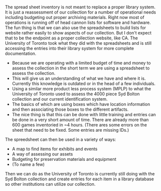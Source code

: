 The spread sheet inventory is not meant to replace a proper library system. It is just a reassessment of our collection for a number of operational needs including budgeting out proper archiving materials. Right now most of operations is running off of head cannon lists for software and hardware. The fun thing is that we can also use the spreadsheets to build lists for website rather easily to show aspects of our collection. But I don't expect that to be the endpoint as a proper collection website, like CA. The University of Toronto took what they did with the spreadsheets and is still accessing the entries into their library system for more complete documentation.

- Because we are operating with a limited budget of time and money to assess the collection in the short term we are using a spreadsheet to assess the collection.
- This will give us an understanding of what we have and where it is. Currently this knowledge is outdated or in the head of a few individuals.
- Using a similar more product less process system (MPLP) to what the University of Toronto used to assess the 4000 piece Syd Bolton collection and our current identification system.
- The basics of which are using boxes which have location information and then associating those boxes to the different artifacts.
- The nice thing is that this can be done with little training and entries can be done in a very short amount of time. There are already more than 600 games inventoried in ~4 hours. (There ares some errors on the sheet that need to be fixed. Some entries are missing IDs.)

The spreedsheet can then be used in a variety of ways:
- A map to find items for exhibits and events
- A way of assessing our assets
- Budgeting for preservation materials and equipment
- (To name a few)

Then we can do as the University of Toronto is currently still doing with the Syd Bolton collection and create entries for each item in a library database so other institutions can utilize our collection.
